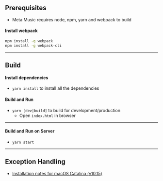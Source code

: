 ## Prerequisites
- Meta Music requires node, npm, yarn and webpack to build

#### Install webpack
```sh
npm install -g webpack
npm install -g webpack-cli
```

---

## Build

#### Install dependencies
- `yarn install` to install all the dependencies

#### Build and Run
- `yarn [dev|build]` to build for development/production
    - Open `index.html` in browser

---

#### Build and Run on Server
- `yarn start`

---

## Exception Handling
- [Installation notes for macOS Catalina (v10.15)](https://github.com/nodejs/node-gyp/blob/master/macOS_Catalina.md)